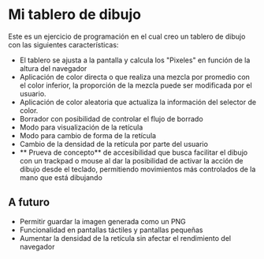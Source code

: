 # Mi tablero de dibujo
Este es un ejercicio de programación en el cual creo un tablero de dibujo con las siguientes características:
- El tablero se ajusta a la pantalla y calcula los "Pixeles" en función de la altura del navegador
- Aplicación de color directa o que realiza una mezcla por promedio con el color inferior, la proporción de la mezcla puede ser modificada por el usuario.
- Aplicación de color aleatoria que actualiza la información del selector de color.
- Borrador con posibilidad de controlar el flujo de borrado
- Modo para visualización de la retícula
- Modo para cambio de forma de la retícula
- Cambio de la densidad de la retícula por parte del usuario
- ** Prueva de concepto** de accesibilidad que busca facilitar el dibujo con un trackpad o mouse al dar la posibilidad de activar la acción de dibujo desde el teclado, permitiendo movimientos más controlados de la mano que está dibujando

## A futuro
- Permitir guardar la imagen generada como un PNG
- Funcionalidad en pantallas táctiles y pantallas pequeñas
- Aumentar la densidad de la retícula sin afectar el rendimiento del navegador
